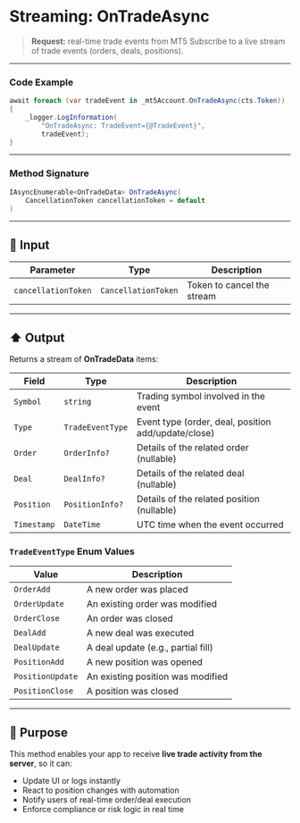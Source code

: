 # Streaming: OnTradeAsync

> **Request:** real-time trade events from MT5
> Subscribe to a live stream of trade events (orders, deals, positions).

---

### Code Example

```csharp
await foreach (var tradeEvent in _mt5Account.OnTradeAsync(cts.Token))
{
    _logger.LogInformation(
        "OnTradeAsync: TradeEvent={@TradeEvent}",
        tradeEvent);
}
```

---

### Method Signature

```csharp
IAsyncEnumerable<OnTradeData> OnTradeAsync(
    CancellationToken cancellationToken = default
)
```

---

## 🔽 Input

| Parameter           | Type                | Description                |
| ------------------- | ------------------- | -------------------------- |
| `cancellationToken` | `CancellationToken` | Token to cancel the stream |

---

## ⬆️ Output

Returns a stream of **OnTradeData** items:

| Field       | Type             | Description                                         |
| ----------- | ---------------- | --------------------------------------------------- |
| `Symbol`    | `string`         | Trading symbol involved in the event                |
| `Type`      | `TradeEventType` | Event type (order, deal, position add/update/close) |
| `Order`     | `OrderInfo?`     | Details of the related order (nullable)             |
| `Deal`      | `DealInfo?`      | Details of the related deal (nullable)              |
| `Position`  | `PositionInfo?`  | Details of the related position (nullable)          |
| `Timestamp` | `DateTime`       | UTC time when the event occurred                    |

### `TradeEventType` Enum Values

| Value            | Description                        |
| ---------------- | ---------------------------------- |
| `OrderAdd`       | A new order was placed             |
| `OrderUpdate`    | An existing order was modified     |
| `OrderClose`     | An order was closed                |
| `DealAdd`        | A new deal was executed            |
| `DealUpdate`     | A deal update (e.g., partial fill) |
| `PositionAdd`    | A new position was opened          |
| `PositionUpdate` | An existing position was modified  |
| `PositionClose`  | A position was closed              |

---

## 🎯 Purpose

This method enables your app to receive **live trade activity from the server**, so it can:

* Update UI or logs instantly
* React to position changes with automation
* Notify users of real-time order/deal execution
* Enforce compliance or risk logic in real time
